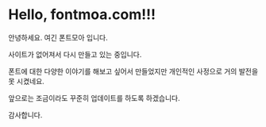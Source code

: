 # Hello, fontmoa.com!!! 

안녕하세요. 여긴 폰트모아 입니다. 

사이트가 없어져서 다시 만들고 있는 중입니다. 

폰트에 대한 다양한 이야기를 해보고 싶어서 만들었지만 개인적인 사정으로 거의 발전을 못 시켰네요. 

앞으로는 조금이라도 꾸준히 업데이트를 하도록 하겠습니다. 

감사합니다. 
